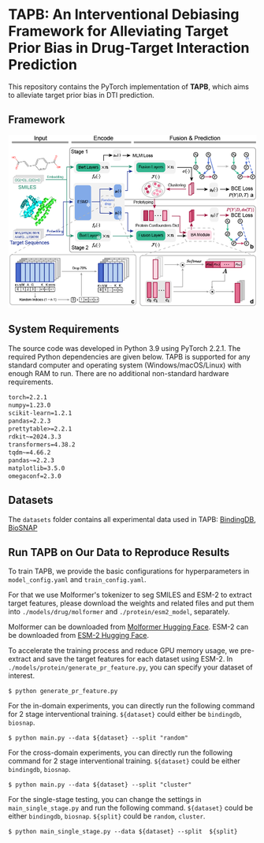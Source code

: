 # TAPB: An Interventional Debiasing Framework for Alleviating Target Prior Bias in Drug-Target Interaction Prediction

This repository contains the PyTorch implementation of **TAPB**, which aims to alleviate target prior bias in DTI prediction.

## Framework

![TAPB](image/TAPB.png)

## System Requirements

The source code was developed in Python 3.9 using PyTorch 2.2.1. The required Python dependencies are given below. TAPB is supported for any standard computer and operating system (Windows/macOS/Linux) with enough RAM to run. There are no additional non-standard hardware requirements.

```
torch=2.2.1
numpy=1.23.0
scikit-learn=1.2.1
pandas=2.2.3
prettytable>=2.2.1
rdkit~=2024.3.3
transformers=4.38.2
tqdm~=4.66.2
pandas~=2.2.3
matplotlib=3.5.0
omegaconf=2.3.0
```

## Datasets

The `datasets` folder contains all experimental data used in TAPB: [BindingDB](https://github.com/peizhenbai/DrugBAN), [BioSNAP](https://github.com/peizhenbai/DrugBAN)

## Run TAPB on Our Data to Reproduce Results

To train TAPB, we provide the basic configurations for hyperparameters in `model_config.yaml` and `train_config.yaml`.


For that we use Molformer's tokenizer to seg SMILES and ESM-2 to extract target features, please download the weights and related files and put them into `./models/drug/molformer` and `./protein/esm2_model`, separately.

Molformer can be downloaded from [Molformer Hugging Face](https://huggingface.co/ibm-research/MoLFormer-XL-both-10pct/tree/main). ESM-2 can be downloaded from [ESM-2 Hugging Face](https://huggingface.co/facebook/esm2_t33_650M_UR50D). 

To accelerate the training process and reduce GPU memory usage, we pre-extract and save the target features for each dataset using ESM-2. In `./models/protein/generate_pr_feature.py`, you can specify your dataset of interest.

```
$ python generate_pr_feature.py
```

For the in-domain experiments, you can directly run the following command for 2 stage interventional training. `${dataset}` could either be `bindingdb`, `biosnap`.

```
$ python main.py --data ${dataset} --split "random"
```

For the cross-domain experiments, you can directly run the following command for 2 stage interventional training. `${dataset}` could be either `bindingdb`, `biosnap`.

```
$ python main.py --data ${dataset} --split "cluster"
```

For the single-stage testing, you can change the settings in `main_single_stage.py` and run the following command. `${dataset}` could be either `bindingdb`, `biosnap`. `${split}` could be `random`, `cluster`. 

```
$ python main_single_stage.py --data ${dataset} --split  ${split}
```
